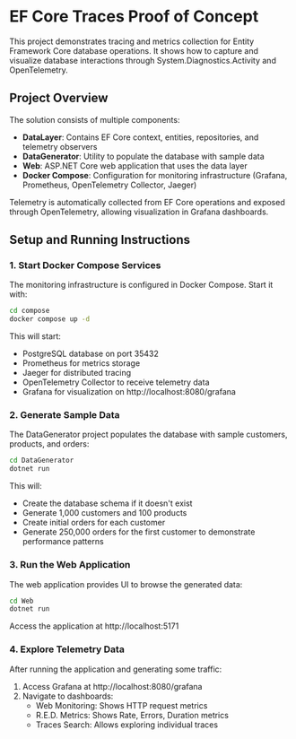 # EF Core Traces Proof of Concept

This project demonstrates tracing and metrics collection for Entity Framework Core database operations. It shows how to capture and visualize database interactions through System.Diagnostics.Activity and OpenTelemetry.

## Project Overview

The solution consists of multiple components:

- **DataLayer**: Contains EF Core context, entities, repositories, and telemetry observers
- **DataGenerator**: Utility to populate the database with sample data
- **Web**: ASP.NET Core web application that uses the data layer
- **Docker Compose**: Configuration for monitoring infrastructure (Grafana, Prometheus, OpenTelemetry Collector, Jaeger)

Telemetry is automatically collected from EF Core operations and exposed through OpenTelemetry, allowing visualization in Grafana dashboards.

## Setup and Running Instructions

### 1. Start Docker Compose Services

The monitoring infrastructure is configured in Docker Compose. Start it with:

```bash
cd compose
docker compose up -d
```

This will start:
- PostgreSQL database on port 35432
- Prometheus for metrics storage
- Jaeger for distributed tracing
- OpenTelemetry Collector to receive telemetry data
- Grafana for visualization on http://localhost:8080/grafana

### 2. Generate Sample Data

The DataGenerator project populates the database with sample customers, products, and orders:

```bash
cd DataGenerator
dotnet run
```

This will:
- Create the database schema if it doesn't exist
- Generate 1,000 customers and 100 products
- Create initial orders for each customer
- Generate 250,000 orders for the first customer to demonstrate performance patterns

### 3. Run the Web Application

The web application provides UI to browse the generated data:

```bash
cd Web
dotnet run
```

Access the application at http://localhost:5171

### 4. Explore Telemetry Data

After running the application and generating some traffic:

1. Access Grafana at http://localhost:8080/grafana
2. Navigate to dashboards:
   - Web Monitoring: Shows HTTP request metrics
   - R.E.D. Metrics: Shows Rate, Errors, Duration metrics
   - Traces Search: Allows exploring individual traces